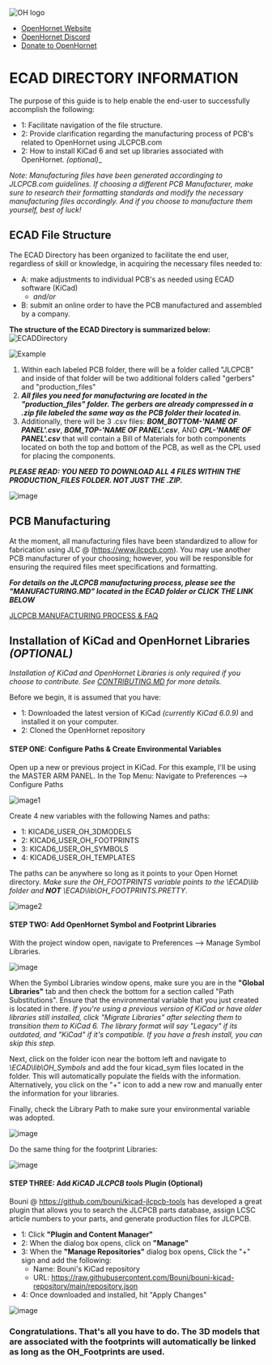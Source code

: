 ![OH logo](https://github.com/jrsteensen/OpenHornet/blob/master/images/Logo/open_hornet_horizontal_final.png)
* [OpenHornet Website](https://www.openhornet.com)
* [OpenHornet Discord](https://discord.gg/G5PA5ju)
* [Donate to OpenHornet](https://www.openhornet.com/campaigns/donate/)


# **ECAD DIRECTORY INFORMATION**

The purpose of this guide is to help enable the end-user to successfully accomplish the following:  
*   1:  Facilitate navigation of the file structure.
*   2:  Provide clarification regarding the manufacturing process of PCB's related to OpenHornet using JLCPCB.com
*   2:  How to install KiCad 6 and set up libraries associated with OpenHornet. _(optional)__

 _Note:  Manufacturing files have been generated accordinging to JLCPCB.com guidelines.  If choosing a different PCB Manufacturer, make sure to research their formatting standards and modify the necessary manufacturing files accordingly. And if you choose to manufacture them yourself, best of luck!_


## **ECAD File Structure**

The ECAD Directory has been organized to facilitate the end user, regardless of skill or knowledge, in acquiring the necessary files needed to: 
* A: make adjustments to individual PCB's as needed using ECAD software (KiCad)
     * _and/or_
* B: submit an online order to have the PCB manufactured and assembled by a company.


**The structure of the ECAD Directory is summarized below:**
![ECADDirectory](https://user-images.githubusercontent.com/81926396/217284277-7f479eaf-b9f7-42d4-a8a4-4733d370fc17.png)

![Example](https://user-images.githubusercontent.com/81926396/217283734-52928723-9077-4cdb-a5c9-113301aa7033.png)


1. Within each labeled PCB folder, there will be a folder called "JLCPCB" and inside of that folder will be two additional folders called "gerbers" and "production_files"
2. **_All files you need for manufacturing are located in the "production_files" folder.  The gerbers are already compressed in a .zip file labeled the same way as the PCB folder their located in._** 
3. Additionally, there will be 3 .csv files:  _**BOM_BOTTOM-'NAME OF PANEL'.csv**_,  _**BOM_TOP-'NAME OF PANEL'.csv**_, AND  _**CPL-'NAME OF PANEL'.csv**_ that will contain a Bill of Materials for both components located on both the top and bottom of the PCB, as well as the CPL used for placing the components.

***PLEASE READ:  YOU NEED TO DOWNLOAD ALL 4 FILES WITHIN THE PRODUCTION_FILES FOLDER.  NOT JUST THE .ZIP.***

![image](https://user-images.githubusercontent.com/81926396/215696657-bacbb010-a29e-4e46-b141-01909603b5b7.png)


## **PCB Manufacturing**

At the moment, all manufacturing files have been standardized to allow for fabrication using JLC @ (https://www.jlcpcb.com).  You may use another PCB manufacturer of your choosing; however, you will be responsible for ensuring the required files meet specifications and formatting. 

***For details on the JLCPCB manufacturing process, please see the "MANUFACTURING.MD" located in the ECAD folder or CLICK THE LINK BELOW***

  [JLCPCB MANUFACTURING PROCESS & FAQ](MANUFACTURING.MD)

## **Installation of KiCad and OpenHornet Libraries _(OPTIONAL)_**

*Installation of KiCad and OpenHornet Libraries is only required if you choose to contribute.  See [CONTRIBUTING.MD](https://github.com/jrsteensen/OpenHornet/blob/v1.0.0-beta1/CONTRIBUTING.md) for more details.*

Before we begin, it is assumed that you have:
*  1:  Downloaded the latest version of KiCad _(currently KiCad 6.0.9)_ and installed it on your computer.  
*  2:  Cloned the OpenHornet repository

#### STEP ONE:  Configure Paths & Create Environmental Variables
Open up a new or previous project in KiCad.  For this example, I'll be using the MASTER ARM PANEL.  In the Top Menu: Navigate to Preferences --> Configure Paths

![image1](https://user-images.githubusercontent.com/81926396/215698270-9f4a21c0-954a-4cf2-9666-c6913cf2d084.png)

Create 4 new variables with the following Names and paths:
*  1:  KICAD6_USER_OH_3DMODELS
*  2:  KICAD6_USER_OH_FOOTPRINTS
*  3:  KICAD6_USER_OH_SYMBOLS
*  4:  KICAD6_USER_OH_TEMPLATES

The paths can be anywhere so long as it points to your Open Hornet directory.  _Make sure the OH_FOOTPRINTS variable points to the \ECAD\lib folder and **NOT** \ECAD\lib\OH_FOOTPRINTS.PRETTY_.

![image2](https://user-images.githubusercontent.com/81926396/215700907-8fe67a02-080c-4bce-b383-fd3a9aa0b3db.png)

#### STEP TWO:  Add OpenHornet Symbol and Footprint Libraries

With the project window open, navigate to Preferences --> Manage Symbol Libraries.

![image](https://user-images.githubusercontent.com/81926396/215702056-a04ba630-c79d-4d75-a71d-4f6d4f21d9cd.png)

When the Symbol Libraries window opens, make sure you are in the **"Global Libraries"** tab and then check the bottom for a section called "Path Substitutions".  Ensure that the environmental variable that you just created is located in there.  _If you're using a previous version of KiCad or have older libraries still installed, click "Migrate Libraries" after selecting them to transition them to KiCad 6.  The library format will say "Legacy" if its outdated, and "KiCad" if it's compatible. If you have a fresh install, you can skip this step._

Next, click on the folder icon near the bottom left and navigate to  _\ECAD\lib\OH_Symbols_ and add the four kicad_sym files located in the folder.  This will automatically populate the fields with the information.  Alternatively, you click on the "+" icon to add a new row and manually enter the information for your libraries.  

Finally, check the Library Path to make sure your environmental variable was adopted.

![image](https://user-images.githubusercontent.com/81926396/215706404-a696a824-7ae2-408e-93a4-a45cad99607d.png)

Do the same thing for the footprint Libraries:

![image](https://user-images.githubusercontent.com/81926396/215707143-b7feb91e-98a2-4507-bd70-a8d7ed945f4d.png)

#### STEP THREE:  Add ***KiCAD JLCPCB tools*** Plugin (Optional)
Bouni @ https://github.com/bouni/kicad-jlcpcb-tools has developed a great plugin that allows you to search the JLCPCB parts database, assign LCSC article numbers to your parts, and generate production files for JLCPCB.

*  1: Click **"Plugin and Content Manager"**
*  2: When the dialog box opens, click on **"Manage"**
*  3: When the **"Manage Repositories"** dialog box opens, Click the "+" sign and add the following:
    *  Name:  Bouni's KiCad repository
    *  URL:  https://raw.githubusercontent.com/Bouni/bouni-kicad-repository/main/repository.json
*  4: Once downloaded and installed, hit "Apply Changes"

![image](https://user-images.githubusercontent.com/81926396/217127559-052fe26c-a70d-4acf-93be-c1f66102bf7e.png)

### Congratulations. That's all you have to do.  The 3D models that are associated with the footprints will automatically be linked as long as the OH_Footprints are used.  



